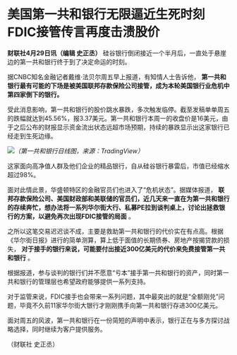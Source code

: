 # 美国第一共和银行无限逼近生死时刻 FDIC接管传言再度击溃股价

**财联社4月29日讯（编辑 史正丞）** 硅谷银行倒闭接近一个半月后，一直处于悬崖边的第一共和银行终于到了决定命运的时刻。

据CNBC知名金融记者戴维·法贝尔周五早上报道，有知情人士告诉他，
**第一共和银行最有可能的下场是被美国联邦存款保险公司接管，成为本轮美国银行业危机中第四家倒下的银行。**

受此消息影响，第一共和银行的股价跳水暴跌，多次触发临停。截至发稿单单周五的跌幅就达到45.56%，报3.37美元。第一共和银行本周一的收盘价是16美元，由于之后公布的财报显示资金流出状态远超市场预期，持续的暴跌显示出这家银行已经走到生死边缘。

![](https://inews.gtimg.com/om_bt/OYGWQr-3DZ1L_9ke4EV5DDlnewgDMAbeoY8GWGxShmghoAA/1000)_（第一共和银行日线图，来源：TradingView）_

这家面向高净值人群及他们企业的精品银行，自从硅谷银行暴雷后，市值已经缩水超过98%。

面对此情此景，华盛顿特区的金融官员们也进入了“危机状态”。据媒体报道，
**联邦存款保险公司、美国财政部和美联储的官员们，近几天来一直在为第一共和银行的存续奔忙，想办法将一系列华尔街大行、私募PE拉到谈判桌上，讨论出拯救银行的方案，以避免再次出现FDIC接管的局面**
。

之所以这笔交易迟迟谈不成，主要是救助第一共和银行的代价实在有点高。根据《华尔街日报》进行的简单测算，算上低于面值的长期债券、房地产按揭贷款的损失，
**对于接手的银行来说，可能要付出接近300亿美元的代价来免费接管第一共和银行** 。

根据报道，参与谈判的银行们并不愿意“亏本”接手第一共和银行的资产，同时第一共和银行的管理层也希望政府能够提供一系列支持。

对于监管来说，FDIC接手也会带来一系列问题，其中最突出的就是“全额刚兑”问题，毕竟不久前11家华尔街大银行才刚刚携手向第一共和银行存进300亿美元。

面对周五的风波，第一共和银行在一份简短的声明中表示，银行正在与多方探讨战略选择，同时继续为客户提供服务。

（财联社 史正丞）

